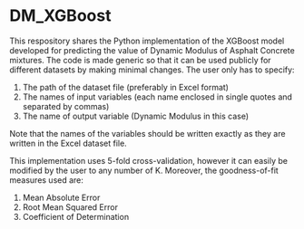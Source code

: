 # DM_XGBoost
This respository shares the Python implementation of the XGBoost model developed for predicting the value of Dynamic Modulus of Asphalt Concrete mixtures.
The code is made generic so that it can be used publicly for different datasets by making minimal changes. 
The user only has to specify:
  1. The path of the dataset file (preferably in Excel format)
  2. The names of input variables (each name enclosed in single quotes and separated by commas) 
  3. The name of output variable (Dynamic Modulus in this case) 
  
Note that the names of the variables should be written exactly as they are written in the Excel dataset file. 


This implementation uses 5-fold cross-validation, however it can easily be modified by the user to any number of K. Moreover, the goodness-of-fit measures used are:
  1. Mean Absolute Error
  2. Root Mean Squared Error
  3. Coefficient of Determination 


